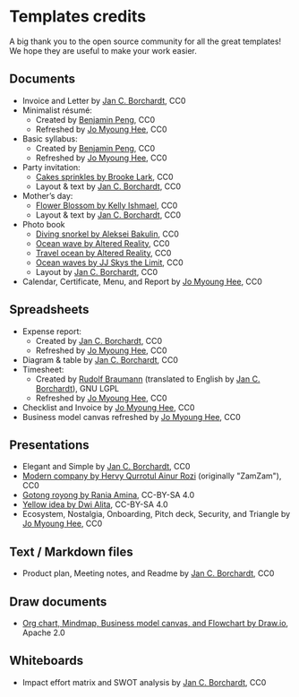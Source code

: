 # Templates credits

A big thank you to the open source community for all the great templates! We hope they are useful to make your work easier.

## Documents
- Invoice and Letter by [Jan C. Borchardt](https://jancborchardt.net/), CC0
- Minimalist résumé:
  - Created by [Benjamin Peng](https://extensions.libreoffice.org/en/extensions/show/5069), CC0
  - Refreshed by [Jo Myoung Hee](https://www.myoungheejo.com/), CC0
- Basic syllabus:
  - Created by [Benjamin Peng](https://extensions.libreoffice.org/en/extensions/show/5070), CC0
  - Refreshed by [Jo Myoung Hee](https://www.myoungheejo.com/), CC0
- Party invitation:
  - [Cakes sprinkles by Brooke Lark](https://stocksnap.io/photo/cakes-sprinkles-QQ2WDV12LM), CC0
  - Layout & text by [Jan C. Borchardt](https://jancborchardt.net/), CC0
- Mother’s day:
  - [Flower Blossom by Kelly Ishmael](https://stocksnap.io/photo/flower-blossom-L6SM8QYYHI), CC0
  - Layout & text by [Jan C. Borchardt](https://jancborchardt.net/), CC0
- Photo book
  - [Diving snorkel by Aleksei Bakulin](https://stocksnap.io/photo/diving-snorkel-ELADKTWHHU), CC0
  - [Ocean wave by Altered Reality](https://stocksnap.io/photo/ocean-wave-VFAMQON3ZP), CC0
  - [Travel ocean by Altered Reality](https://stocksnap.io/photo/travel-ocean-VROFJZ1RUP), CC0
  - [Ocean waves by JJ Skys the Limit](https://stocksnap.io/photo/ocean-waves-KGRO3GY1DL), CC0
  - Layout by [Jan C. Borchardt](https://jancborchardt.net/), CC0
- Calendar, Certificate, Menu, and Report by [Jo Myoung Hee](https://www.myoungheejo.com/), CC0

## Spreadsheets
- Expense report:
  - Created by [Jan C. Borchardt](https://jancborchardt.net/), CC0
  - Refreshed by [Jo Myoung Hee](https://www.myoungheejo.com/), CC0
- Diagram & table by [Jan C. Borchardt](https://jancborchardt.net/), CC0
- Timesheet:
  - Created by [Rudolf Braumann](https://extensions.libreoffice.org/en/extensions/show/880) (translated to English by [Jan C. Borchardt](https://jancborchardt.net/)), GNU LGPL
  - Refreshed by [Jo Myoung Hee](https://www.myoungheejo.com/), CC0
- Checklist and Invoice by [Jo Myoung Hee](https://www.myoungheejo.com/), CC0
- Business model canvas refreshed by [Jo Myoung Hee](https://www.myoungheejo.com/), CC0

## Presentations
- Elegant and Simple by [Jan C. Borchardt](https://jancborchardt.net/), CC0
- [Modern company by Hervy Qurrotul Ainur Rozi](https://extensions.libreoffice.org/en/extensions/show/5075) (originally "ZamZam"), CC0
- [Gotong royong by Rania Amina](https://lumbung.gimpscape.org/libreoffice/gotong-royong-by-rania-amina/), CC-BY-SA 4.0
- [Yellow idea by Dwi Alita](https://lumbung.gimpscape.org/libreoffice/yellow-idea-by-dwi-alita/), CC-BY-SA 4.0
- Ecosystem, Nostalgia, Onboarding, Pitch deck, Security, and Triangle by [Jo Myoung Hee](https://www.myoungheejo.com/), CC0

## Text / Markdown files
- Product plan, Meeting notes, and Readme by [Jan C. Borchardt](https://jancborchardt.net/), CC0

## Draw documents
- [Org chart, Mindmap, Business model canvas, and Flowchart by Draw.io](https://www.drawio.com/example-diagrams), Apache 2.0

## Whiteboards
- Impact effort matrix and SWOT analysis by [Jan C. Borchardt](https://jancborchardt.net/), CC0
